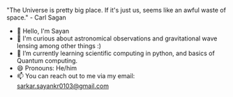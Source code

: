 "The Universe is pretty big place. If it's just us, seems like an awful waste of space." - Carl Sagan

- 👋 Hello, I'm Sayan
- 👀 I'm curious about astronomical observations and gravitational wave lensing among other things :)
- 🌱 I’m currently learning scientific computing in python, and basics of Quantum computing.
- 😄 Pronouns: He/him
- 📫 You can reach out to me via my email: sarkar.sayankr0103@gmail.com


<!--
**chocoaxia/chocoaxia** is a ✨ _special_ ✨ repository because its `README.md` (this file) appears on your GitHub profile.

Here are some ideas to get you started:

- 🔭 I’m currently working on ...
- 🌱 I’m currently learning ...
- 👯 I’m looking to collaborate on ...
- 🤔 I’m looking for help with ...
- 💬 Ask me about ...
- 📫 How to reach me: ...
- 😄 Pronouns: ...
- 💞️ I’m looking to collaborate on exciting Computational Astrophysics Projects
- ⚡ Fun fact: ...
-->
